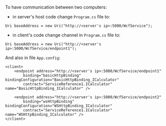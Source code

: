 To have communication between two computers:
- in server's host code change `Program.cs` file to:
```
Uri baseAddress = new Uri("http://<server's ip>:5000/WcfService");
```

- in client's code change channel in `Program.cs` file to:
```
Uri baseAddress = new Uri("http://<server's ip>:5000/WcfService/endpoint1");
```
And also in file `App.config`:
```
<client>
    <endpoint address="http://<server's ip>:5000/WcfService/endpoint1"
        binding="basicHttpBinding" bindingConfiguration="BasicHttpBinding_ICalculator"
        contract="ServiceReference1.ICalculator" name="BasicHttpBinding_ICalculator" />

    <endpoint address="http://<server's ip>:5000/WcfService/endpoint2"
        binding="wsHttpBinding" bindingConfiguration="WSHttpBinding_ICalculator"
        contract="ServiceReference1.ICalculator" name="WSHttpBinding_ICalculator" />
</client>
```